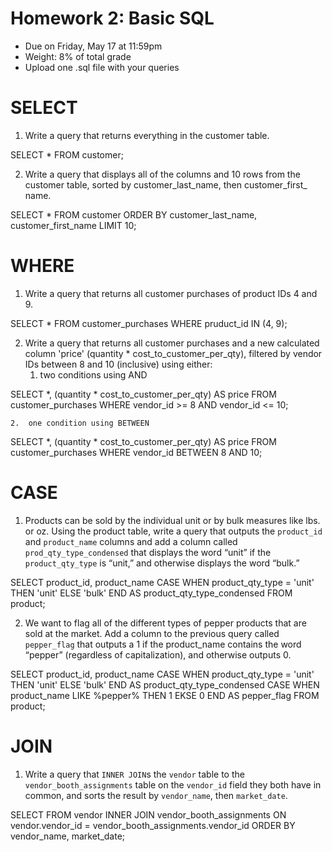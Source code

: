 # Homework 2: Basic SQL 

-  	Due on Friday, May 17 at 11:59pm
-  	Weight: 8% of total grade
-  	Upload one .sql file with your queries

# SELECT
1. Write a query that returns everything in the customer table.

SELECT * FROM customer;

2. Write a query that displays all of the columns and 10 rows from the customer table, sorted by customer_last_name, then customer_first_ name.

SELECT *
FROM customer 
ORDER BY customer_last_name, customer_first_name
LIMIT 10;

# WHERE
1. Write a query that returns all customer purchases of product IDs 4 and 9.

SELECT *
FROM customer_purchases
WHERE pruduct_id IN (4, 9);

2. Write a query that returns all customer purchases and a new calculated column 'price' (quantity * cost_to_customer_per_qty), filtered by vendor IDs between 8 and 10 (inclusive) using either:
	1.  two conditions using AND

SELECT *, (quantity * cost_to_customer_per_qty) AS price
FROM customer_purchases
WHERE vendor_id >= 8 AND vendor_id <= 10;

	2.  one condition using BETWEEN
	
SELECT *, (quantity * cost_to_customer_per_qty) AS price
FROM customer_purchases
WHERE vendor_id BETWEEN 8 AND 10;

# CASE
1. Products can be sold by the individual unit or by bulk measures like lbs. or oz. Using the product table, write a query that outputs the `product_id` and `product_name` columns and add a column called `prod_qty_type_condensed` that displays the word “unit” if the `product_qty_type` is “unit,” and otherwise displays the word “bulk.”

SELECT product_id, product_name
CASE WHEN product_qty_type = 'unit' THEN 'unit' ELSE 'bulk' END
		AS product_qty_type_condensed
FROM product;

2. We want to flag all of the different types of pepper products that are sold at the market. Add a column to the previous query called `pepper_flag` that outputs a 1 if the product_name contains the word “pepper” (regardless of capitalization), and otherwise outputs 0.

SELECT product_id, product_name
CASE WHEN product_qty_type = 'unit' THEN 'unit' ELSE 'bulk' END
		AS product_qty_type_condensed
CASE WHEN product_name LIKE %pepper% THEN 1 EKSE 0 END
		AS pepper_flag
FROM product;


# JOIN
1. Write a query that `INNER JOIN`s the `vendor` table to the `vendor_booth_assignments` table on the `vendor_id` field they both have in common, and sorts the result by `vendor_name`, then `market_date`.

SELECT FROM vendor INNER JOIN vendor_booth_assignments ON vendor.vendor_id = vendor_booth_assignments.vendor_id ORDER BY vendor_name, market_date;